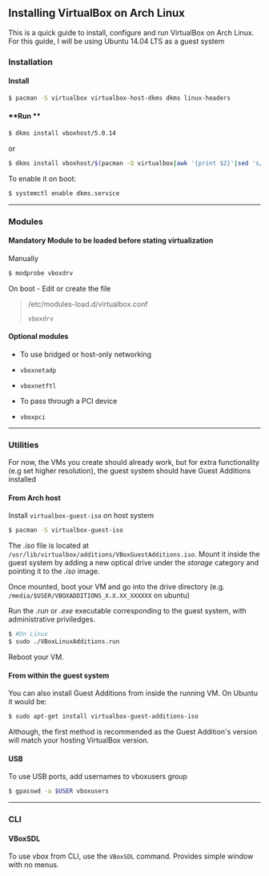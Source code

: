 ## **Installing VirtualBox on Arch Linux**

This is a quick guide to install, configure and run VirtualBox on Arch Linux.
For this guide, I will be using Ubuntu 14.04 LTS as a guest system

### **Installation**

#### **Install**
```bash
$ pacman -S virtualbox virtualbox-host-dkms dkms linux-headers
```
#### **Run **
```sh
$ dkms install vboxhost/5.0.14
```
or
```bash
$ dkms install vboxhost/$(pacman -Q virtualbox|awk '{print $2}'|sed 's/\-.\+//') -k $(uname -rm|sed 's/\ /\//')
```
To enable it on boot:
```bash
$ systemctl enable dkms.service
```
---
### **Modules**

#### **Mandatory Module to be loaded before stating virtualization**

Manually
```bash 
$ modprobe vboxdrv
```

On boot - Edit or create the file
>/etc/modules-load.d/virtualbox.conf
>```
>vboxdrv
>```

#### **Optional modules**

* To use bridged or host-only networking
 * `vboxnetadp`
 * `vboxnetftl`

* To pass through a PCI device
 * `vboxpci` 





---
### **Utilities**
For now, the VMs you create should already work, but for extra functionality (e.g set higher resolution), the guest system should have Guest Additions installed

#### **From Arch host**

Install `virtualbox-guest-iso` on host system

```bash
$ pacman -S virtualbox-guest-iso
```
The *.iso* file is located at `/usr/lib/virtualbox/additions/VBoxGuestAdditions.iso`. Mount it inside the guest system by adding a new optical drive under the *storage* category and pointing it to the *.iso* image.
  
Once mounted, boot your VM and go into the drive directory (e.g. `/media/$USER/VBOXADDITIONS_X.X.XX_XXXXXX` on ubuntu)

Run the *.run* or *.exe* executable corresponding to the guest system, with administrative priviledges.

```bash
$ #On Linux
$ sudo ./VBoxLinuxAdditions.run
```
Reboot your VM.
 
#### **From within the guest system**

You can also install Guest Additions from inside the running VM. On Ubuntu it would be:

```bash
$ sudo apt-get install virtualbox-guest-additions-iso
```
Although, the first method is recommended as the Guest Addition's version will match your hosting VirtualBox version.

#### **USB**
To use USB ports, add usernames to vboxusers group
```bash
$ gpasswd -a $USER vboxusers
```

---
### **CLI**

#### VBoxSDL

To use vbox from CLI, use the `VBoxSDL` command. Provides simple window with no menus.


